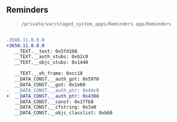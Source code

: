 ## Reminders

> `/private/var/staged_system_apps/Reminders.app/Reminders`

```diff

-3586.11.0.0.0
+3650.11.0.0.0
   __TEXT.__text: 0x5fd108
   __TEXT.__auth_stubs: 0xb2c0
   __TEXT.__objc_stubs: 0x1440

   __TEXT.__eh_frame: 0xcc18
   __DATA_CONST.__auth_got: 0x5970
   __DATA_CONST.__got: 0x1e60
-  __DATA_CONST.__auth_ptr: 0x44c0
+  __DATA_CONST.__auth_ptr: 0x4388
   __DATA_CONST.__const: 0x1ffb8
   __DATA_CONST.__cfstring: 0x3a0
   __DATA_CONST.__objc_classlist: 0xb68

```
